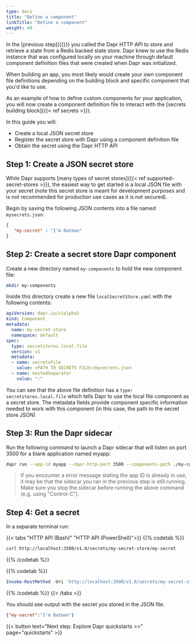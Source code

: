 ```yaml
---
type: docs
title: "Define a component"
linkTitle: "Define a component"
weight: 40
---
```


In the [previous step]({{<ref get-started-api.md>}}) you called the Dapr HTTP API to store and retrieve a state from a Redis backed state store. Dapr knew to use the Redis instance that was configured locally on your machine through default component definition files that were created when Dapr was initialized.

When building an app, you most likely would create your own component file definitions depending on the building block and specific component that you'd like to use.

As an example of how to define custom components for your application, you will now create a component definition file to interact with the [secrets building block]({{< ref secrets >}}).

In this guide you will:
- Create a local JSON secret store
- Register the secret store with Dapr using a component definition file
- Obtain the secret using the Dapr HTTP API

## Step 1: Create a JSON secret store

While Dapr supports [many types of secret stores]({{< ref supported-secret-stores >}}), the easiest way to get started is a local JSON file with your secret (note this secret store is meant for development purposes and is not recommended for production use cases as it is not secured).

Begin by saving the following JSON contents into a file named `mysecrets.json`:

```json
{
   "my-secret" : "I'm Batman"
}
```

## Step 2: Create a secret store Dapr component

Create a new directory named `my-components` to hold the new component file:

```bash
mkdir my-components
```

Inside this directory create a new file `localSecretStore.yaml` with the following contents:


```yaml
apiVersion: dapr.io/v1alpha1
kind: Component
metadata:
  name: my-secret-store
  namespace: default
spec:
  type: secretstores.local.file
  version: v1
  metadata:
  - name: secretsFile
    value: <PATH TO SECRETS FILE>/mysecrets.json
  - name: nestedSeparator
    value: ":"
```

You can see that the above file definition has a `type: secretstores.local.file` which tells Dapr to use the local file component as a secret store. The metadata fields provide component specific information needed to work with this component (in this case, the path to the secret store JSON)

## Step 3: Run the Dapr sidecar

Run the following command to launch a Dapr sidecar that will listen on port 3500 for a blank application named myapp:

```bash
dapr run --app-id myapp --dapr-http-port 3500 --components-path ./my-components
```

> If you encounter a error message stating the app ID is already in use, it may be that the sidecar you ran in the previous step is still running. Make sure you stop the sidecar before running the above command (e.g. using "Control-C").

## Step 4: Get a secret

In a separate terminal run:

{{< tabs "HTTP API (Bash)" "HTTP API (PowerShell)">}}
{{% codetab %}}

```bash
curl http://localhost:3500/v1.0/secrets/my-secret-store/my-secret
```
{{% /codetab %}}

{{% codetab %}}
```powershell
Invoke-RestMethod -Uri 'http://localhost:3500/v1.0/secrets/my-secret-store/my-secret'
```
{{% /codetab %}}
{{< /tabs >}}

You should see output with the secret you stored in the JSON file.

```json
{"my-secret":"I'm Batman"}
```

{{< button text="Next step: Explore Dapr quickstarts >>" page="quickstarts" >}}
